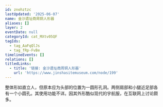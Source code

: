 ```yaml
---
id: znohztzc
lastUpdated: '2025-06-07'
name: 金沙遗址商周铜人形器
aliases: []
layer: 2
eventDate: null
categoryId: cat_MXtv05QF
tagIds:
  - tag_AaFqQlJs
  - tag_fRp-FvBe
timelineEvents: []
relations: []
titledLinks:
  - title: '链接: 金沙遗址商周铜人形器'
    url: 'https://www.jinshasitemuseum.com/node/199'
---
```

整体形如直立人，但原本应为头部的位置为一圆形孔洞。两侧肩部和小腿近足部各有一个小圆孔。其使用功能不详。因其外形酷似现代的宇航服，在互联网上讨论颇多。
